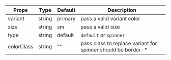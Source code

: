 | Props | Type | Default | Description |
| ------------ | ------------ | ------------ | ------------ |
| variant | string | primary | pass a valid variant color |
| size | string | sm | pass a valid size |
| type | string | default | `default` or `spinner` |
| colorClass | string | "" | pass class to replace variant for spinner should be border-* |